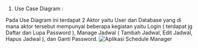 1. Use Case Diagram : 

  Pada Use Diagram ini terdapat 2 Aktor yaitu User dan Database yang di mana aktor tersebut mempunyai beberapa kegiatan 
yaitu Login ( terdapat jg Daftar dan Lupa Password ), Manage Jadwal ( Tambah Jadwal, Edit Jadwal, Hapus Jadwal ), dan Ganti Password.
![Aplikasi Schedule Manager](https://user-images.githubusercontent.com/31654976/140764560-c552ee28-7e71-4efb-afd8-bdfcd25e0d0d.jpeg)
